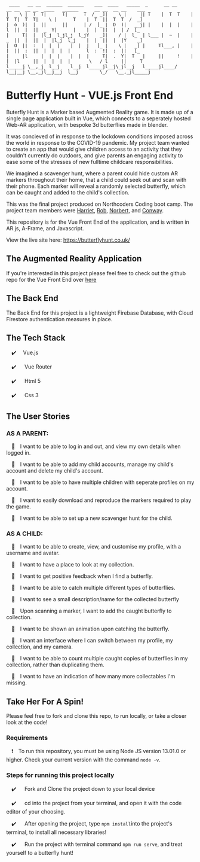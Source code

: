      ____   __ __  ______  ______    ___  ____   _____  _      __ __      __ __  __ __  ____   ______      __ __  __ __    ___ 
    |    \ |  T  T|      T|      T  /  _]|    \ |     || T    |  T  T    |  T  T|  T  T|    \ |      T    |  T  ||  T  T  /  _]
    |  o  )|  |  ||      ||      | /  [_ |  D  )|   __j| |    |  |  |    |  l  ||  |  ||  _  Y|      |    |  |  ||  |  | /  [_ 
    |     T|  |  |l_j  l_jl_j  l_jY    _]|    / |  l_  | l___ |  ~  |    |  _  ||  |  ||  |  |l_j  l_j    |  |  ||  |  |Y    _]
    |  O  ||  :  |  |  |    |  |  |   [_ |    \ |   _] |     Tl___, |    |  |  ||  :  ||  |  |  |  |      l  :  !|  :  ||   [_ 
    |     |l     |  |  |    |  |  |     T|  .  Y|  T   |     ||     !    |  |  |l     ||  |  |  |  |       \   / l     ||     T
    l_____j \__,_j  l__j    l__j  l_____jl__j\_jl__j   l_____jl____/     l__j__j \__,_jl__j__j  l__j        \_/   \__,_jl_____j
                                                                                                                           

# Butterfly Hunt - VUE.js Front End

Buterfly Hunt is a Marker based Augmented Reality game.  It is made up of a single page application built in Vue, which connects to a seperately hosted Web-AR application, with bespoke 3d butterflies made in blender.

It was concieved of in response to the lockdown conditions imposed across the world in response to the COVID-19 pandemic.  My project team wanted to create an app that would give children access to an activity that they couldn't currently do outdoors, and give parents an engaging activity to ease some of the stresses of new fulltime childcare responsibilities.

We imagined a scavenger hunt, where a parent could hide custom AR markers throughout their home, that a child could seek out and scan with their phone.  Each marker will reveal a randomly selected butterfly, which can be caught and added to the child's collection. 

This was the final project produced on Northcoders Coding boot camp.  The project team members were [Harriet](https://github.com/Harriet-Blundell), [Rob](https://github.com/mauvesky1), [Norbert](https://github.com/mauvesky1), and  [Conway](https://github.com/conwayhub).

This repository is for the Vue Front End of the application, and is written in AR.js, A-Frame, and Javascript. 

View the live site here:  https://butterflyhunt.co.uk/

## The Augmented Reality Application

If you're interested in this project please feel free to check out the github repo for the Vue Front End over [here](https://github.com/conwayhub/Butterfly-Hunt-AR)

## The Back End

The Back End for this project is a lightweight Firebase Database, with Cloud Firestore authentication measures in place. 

## The Tech Stack 

&emsp;✔️&emsp; Vue.js

&emsp;✔️ &emsp; Vue Router

&emsp;✔️ &emsp; Html 5

&emsp;✔️ &emsp; Css 3

## The User Stories

### AS A PARENT: 
&emsp;👨&emsp;I want to be able to log in and out, and view my own details when logged in.

&emsp;👩&emsp;I want to be able to add my child accounts, manage my child's account and delete my child's account.

&emsp;👨&emsp;I want to be able to have multiple children with seperate profiles on my account. 

&emsp;👩&emsp;I want to easily download and reproduce the markers required to play the game. 

&emsp;👨&emsp;I want to be able to set up a new scavenger hunt for the child.

### AS A CHILD: 

&emsp;👧&emsp;I want to be able to create, view, and customise my profile, with a username and avatar.

&emsp;👦&emsp;I want to have a place to look at my collection.

&emsp;👧&emsp;I want to get positive feedback when I find a butterfly.

&emsp;👦&emsp;I want to be able to catch multiple different types of butterflies.

&emsp;👧&emsp;I want to see a small description/name for the collected butterfly

&emsp;👧&emsp;Upon scanning a marker, I want to add the caught butterfly to collection.

&emsp;👦&emsp;I want to be shown an animation upon catching the butterfly.

&emsp;👧&emsp;I want an interface where I can switch between my profile, my collection, and my camera.

&emsp;👦&emsp;I want to be able to count multiple caught copies of butterflies in my collection, rather than duplicating them.

&emsp;👧&emsp;I want to have an indication of how many more collectables I'm missing.

## Take Her For A Spin!

Please feel free to fork and clone this repo, to run locally, or take a closer look at the code!

### Requirements

&emsp;❗&emsp;To run this repository, you must be using Node JS version 13.01.0 or higher. Check your current version with the command `node -v`.

### Steps for running this project locally

&emsp;✔️ &emsp; Fork and Clone the project down to your local device

&emsp;✔️ &emsp; cd into the project from your terminal, and open it with the code editor of your choosing. 

&emsp;✔️ &emsp; After opening the project, type ``npm install``into the project's terminal, to install all necessary libraries!

&emsp;✔️ &emsp; Run the project with terminal command ``npm run serve``, and treat yourself to a butterfly hunt! 
